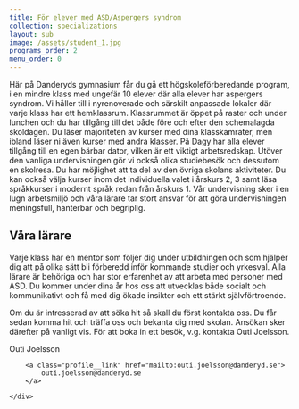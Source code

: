 ```yaml
---
title: För elever med ASD/Aspergers syndrom
collection: specializations
layout: sub
image: /assets/student_1.jpg
programs_order: 2
menu_order: 0
---
```


Här på Danderyds gymnasium får du gå ett högskoleförberedande program, i en mindre klass med ungefär 10 elever där alla elever har aspergers syndrom.
Vi håller till i nyrenoverade och särskilt anpassade lokaler där varje klass har ett hemklassrum. Klassrummet är öppet på raster och under lunchen och du har tillgång till det både före och efter den schemalagda skoldagen. Du läser majoriteten av kurser med dina klasskamrater, men ibland läser ni även kurser med andra klasser. På Dagy har alla elever tillgång till en egen bärbar dator, vilken är ett viktigt arbetsredskap. Utöver den vanliga undervisningen gör vi också olika studiebesök och dessutom en skolresa. Du har möjlighet att ta del av den övriga skolans aktiviteter. 
Du kan också välja kurser inom det individuella valet i årskurs 2, 3 samt läsa språkkurser i modernt språk redan från årskurs 1. Vår undervisning sker i en lugn arbetsmiljö och våra lärare tar stort ansvar för att göra undervisningen meningsfull, hanterbar och begriplig. 

## Våra lärare

Varje klass har en mentor som följer dig under utbildningen och som hjälper dig att på olika sätt bli förberedd inför kommande studier och yrkesval. Alla lärare är behöriga och har stor erfarenhet av att arbeta med personer med ASD. Du kommer under dina år hos oss att utvecklas både socialt och kommunikativt och få med dig ökade insikter och ett stärkt självförtroende.

Om du är intresserad av att söka hit så skall du först kontakta oss. Du får sedan komma hit och träffa oss och bekanta dig med skolan. Ansökan sker därefter på vanligt vis. För att boka in ett besök, v.g. kontakta Outi Joelsson.

<div class="profile">
	<div class="profile__info">
		<div class="profile__title">Outi Joelsson</div>

		<a class="profile__link" href="mailto:outi.joelsson@danderyd.se">
			outi.joelsson@danderyd.se
		</a>
			
	</div>
</div>
